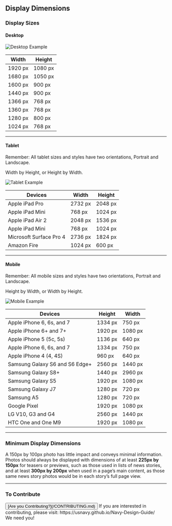## Display Dimensions

### Display Sizes

#### Desktop

![Desktop Example](https://usnavy.github.io/Navy-Design-Guide/img/presentation-design/devices-1.jpg "Desktop Example")


| Width      | Height  |
| ---------- |---------|
| 1920 px    | 1080 px |
| 1680 px    | 1050 px |
| 1600 px    | 900 px  |
| 1440 px    | 900 px  |
| 1366 px    | 768 px  |
| 1360 px    | 768 px  |
| 1280 px    | 800 px  |
| 1024 px    | 768 px  |

<hr>

#### Tablet
Remember:  All tablet sizes and styles have two orientations, Portrait and Landscape.  

Width by Height, or Height by Width.

![Tablet Example](https://usnavy.github.io/Navy-Design-Guide/img/presentation-design/devices-2.jpg "Tablet Example")

| Devices                         | Width       | Height     |
| ------------------------------- |-------------|------------|
| Apple iPad Pro                  | 2732 px     | 2048 px    |
| Apple iPad Mini                 | 768 px      | 1024 px    |
| Apple iPad Air 2                | 2048 px     | 1536 px    |
| Apple iPad Mini                 | 768 px      | 1024 px    |
| Microsoft Surface Pro 4         | 2736 px     | 1824 px    |
| Amazon Fire                     | 1024 px     | 600 px     |

<hr>

#### Mobile
Remember:  All mobile sizes and styles have two orientations, Portrait and Landscape.  

 Height by Width, or Width by Height.

![Mobile Example](https://usnavy.github.io/Navy-Design-Guide/img/presentation-design/devices-3.jpg "Mobile Example")

| Devices                                 | Height     | Width      |
| --------------------------------------- |------------|------------|
| Apple iPhone 6, 6s, and 7               | 1334 px    | 750 px     |
| Apple iPhone 6+ and 7+                  | 1920 px    | 1080 px    |
| Apple iPhone 5 (5c, 5s)                 | 1136 px    | 640 px     |
| Apple iPhone 6, 6s, and 7               | 1334 px    | 750 px     |
| Apple iPhone 4 (4, 4S)                  | 960 px     | 640 px     |
| Samsung Galaxy S6 and S6 Edge+          | 2560 px    | 1440 px    |
| Samsung Galaxy S8+                      | 1440 px    | 2960 px    |
| Samsung Galaxy S5                       | 1920 px    | 1080 px    |
| Samsung Galaxy J7                       | 1280 px    | 720 px     |
| Samsung A5                              | 1280 px    | 720 px     |
| Google Pixel                            | 1920 px    | 1080 px    |
| LG V10, G3 and G4                       | 2560 px    | 1440 px    |
| HTC One and One M9                      | 1920 px    | 1080 px    |

<hr>

### Minimum Display Dimensions

A 150px by 100px photo has little impact and conveys minimal
information. Photos should always be displayed with dimensions
of at least **225px by 150px** for teasers or previews, such as
those used in lists of news stories, and at least **300px by
200px** when used in a page’s main content, as those same news
story photos would be in each story’s full page view.

<hr>

### To Contribute<br>
<button id="contribute-guidance">
[Are you Contributing?](/CONTRIBUTING.md)
</button>  
<span class="contribute-comment">If you are interested in contributing, please visit: https://usnavy.github.io/Navy-Design-Guide/ <br>We need you!</span>
<br>
<br>
